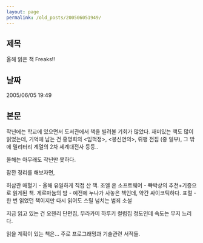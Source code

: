 ```yaml
---
layout: page
permalink: /old_posts/200506051949/
---
```


## 제목
올해 읽은 책 Freaks!!

## 날짜
2005/06/05 19:49

## 본문
작년에는 학교에 있으면서 도서관에서 책을 빌려볼 기회가 많았다.
재미있는 책도 많이 읽었는데, 기억에 남는 건 홍명희의 <임꺽정>, <봉신연의>, 뤼팽 전집 (중 일부), 그 밖에 밀리터리 계열의 2차 세계대전사 등등..

올해는 아무래도 작년만 못하다.

잠깐 정리를 해보자면,

허삼관 매혈기 - 올해 유일하게 직접 산 책.
조엘 온 소프트웨어 - <s>빡</s>박상의 추천+기증으로 읽게된 책.
게르마늄의 밤 - 예전에 누나가 사놓은 책인데, 약간 싸이코틱하다.
표절 - 한 번 읽었던 책이지만 다시 읽어도 스릴 넘치는 범죄 소설

지금 읽고 있는 건 오헨리 단편집, 무라카미 하루키 컬럼집 정도인데 속도는 무지 느리다.

읽을 계획이 있는 책은... 주로 프로그래밍과 기술관련 서적들.